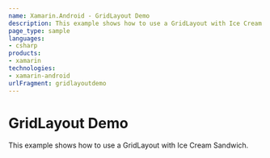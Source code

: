 ```yaml
---
name: Xamarin.Android - GridLayout Demo
description: This example shows how to use a GridLayout with Ice Cream Sandwich.
page_type: sample
languages:
- csharp
products:
- xamarin
technologies:
- xamarin-android
urlFragment: gridlayoutdemo
---
```

# GridLayout Demo

This example shows how to use a GridLayout with Ice Cream Sandwich.

